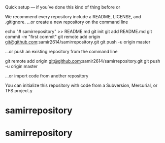 Quick setup — if you’ve done this kind of thing before
or

We recommend every repository include a README, LICENSE, and .gitignore.
…or create a new repository on the command line

echo "# samirrepository" >> README.md
git init
git add README.md
git commit -m "first commit"
git remote add origin git@github.com:samir2614/samirrepository.git
git push -u origin master

…or push an existing repository from the command line

git remote add origin git@github.com:samir2614/samirrepository.git
git push -u origin master

…or import code from another repository

You can initialize this repository with code from a Subversion, Mercurial, or TFS project.y

# samirrepository
# samirrepository
